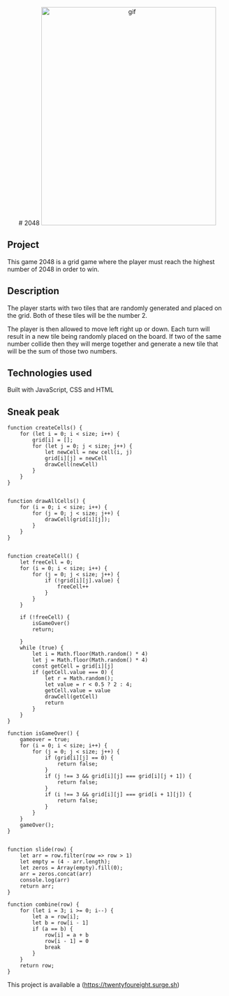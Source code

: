 <p align="center">
# 2048 


<img width="400" height="500" alt="gif" src="https://user-images.githubusercontent.com/29616227/62475739-a5a9c700-b773-11e9-902f-a878bcd55bc3.gif">





## Project
This game 2048 is a grid game where the player must reach the highest number of 2048 in order to win.

## Description 
The player starts with two tiles that are randomly generated and placed on the grid. Both of these tiles will be the number 2. 

The player is then allowed to move left right up or down. Each turn will result in a new tile being randomly placed on the board.  If two of the same number collide then they will merge together and generate a new tile that will be the sum of those two numbers. 


## Technologies used
Built with JavaScript, CSS and HTML



## Sneak peak

```JSX
function createCells() {
    for (let i = 0; i < size; i++) {
        grid[i] = [];
        for (let j = 0; j < size; j++) {
            let newCell = new cell(i, j)
            grid[i][j] = newCell
            drawCell(newCell)
        }
    }
}


function drawAllCells() {
    for (i = 0; i < size; i++) {
        for (j = 0; j < size; j++) {
            drawCell(grid[i][j]);
        }
    }
}


function createCell() {
    let freeCell = 0;
    for (i = 0; i < size; i++) {
        for (j = 0; j < size; j++) {
            if (!grid[i][j].value) {
                freeCell++
            }
        }
    }

    if (!freeCell) {
        isGameOver()
        return;

    }
    while (true) {
        let i = Math.floor(Math.random() * 4)
        let j = Math.floor(Math.random() * 4)
        const getCell = grid[i][j]
        if (getCell.value === 0) {
            let r = Math.random();
            let value = r < 0.5 ? 2 : 4;
            getCell.value = value
            drawCell(getCell)
            return
        }
    }
}

function isGameOver() {
    gameover = true;
    for (i = 0; i < size; i++) {
        for (j = 0; j < size; j++) {
            if (grid[i][j] == 0) {
                return false;
            }
            if (j !== 3 && grid[i][j] === grid[i][j + 1]) {
                return false;
            }
            if (i !== 3 && grid[i][j] === grid[i + 1][j]) {
                return false;
            }
        }
    }
    gameOver();
}


function slide(row) {
    let arr = row.filter(row => row > 1)
    let empty = (4 - arr.length);
    let zeros = Array(empty).fill(0);
    arr = zeros.concat(arr)
    console.log(arr)
    return arr;
}

function combine(row) {
    for (let i = 3; i >= 0; i--) {
        let a = row[i];
        let b = row[i - 1]
        if (a == b) {
            row[i] = a + b
            row[i - 1] = 0
            break
        }
    }
    return row;
}

```


This project is available a (https://twentyfoureight.surge.sh)

</p>

